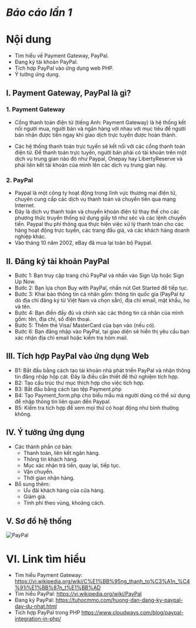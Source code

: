 # **_Báo cáo lần 1_**

# Nội dung 
- Tìm hiểu về Payment Gateway, PayPal.
- Ðang ký tài khoản PayPal.
- Tích hợp PayPal vào ứng dụng web PHP.
- Ý tưởng ứng dụng.

## I. Payment Gateway, PayPal là gì?
### 1. Payment Gateway
- Cổng thanh toán điện tử (tiếng Anh: Payment Gateway) là hệ thống kết nối người mua, người bán và ngân hàng với nhau với mục tiêu để người bán nhận được tiền ngay khi giao dịch trực tuyến được hoàn thành.

- Các hệ thống thanh toán trực tuyến sẽ kết nối với các cổng thanh toán điện tử. Để thanh toán trực tuyến, người bán phải có tài khoản trên một dịch vụ trung gian nào đó như Paypal, Onepay hay LibertyReserve và phải liên kết tài khoản của mình lên các dịch vụ trung gian này.
    
### 2. PayPal
- Paypal là một công ty hoạt động trong lĩnh vực thương mại điện tử, chuyên cung cấp các dịch vụ thanh toán và chuyển tiền qua mạng Internet.
- Đây là dịch vụ thanh toán và chuyển khoản điện tử thay thế cho các phương thức truyền thống sử dụng giấy tờ như séc và các lệnh chuyển tiền. Paypal thu phí thông qua thực hiện việc xử lý thanh toán cho các hãng hoạt động trực tuyến, các trang đấu giá, và các khách hàng doanh nghiệp khác.
- Vào tháng 10 năm 2002, eBay đã mua lại toàn bộ Paypal. 

## II. Ðăng ký tài khoản PayPal
- Bước 1: Bạn truy cập trang chủ PayPal và nhấn vào Sign Up hoặc Sign Up Now.
- Bước 2: Bạn lựa chọn Buy with PayPal, nhấn nút Get Started để tiếp tục.
- Bước 3: Khai báo thông tin cá nhân gồm: thông tin quốc gia (PayPal tự dò địa chỉ đăng ký từ Việt Nam và chọn sẵn), địa chỉ email, mật khẩu, họ và tên.
- Bước 4: Bạn điền đầy đủ và chính xác các thông tin cá nhân của mình gồm: tên, địa chỉ, số điện thoại.
- Bước 5: Thêm thẻ Visa/ MasterCard của bạn vào (nếu có).
- Bước 6: Bạn đăng nhập vào PayPal, tại giao diện sẽ hiển thị yêu cầu bạn xác nhận địa chỉ email hoặc kiểm tra hòm mail.

## III. Tích hợp PayPal vào ứng dụng Web
- B1: Bắt đầu bằng cách tạo tài khoản nhà phát triển PayPal và nhận thông tin đăng nhập hộp cát. Đây là điều cần thiết để thử nghiệm tích hợp.
- B2: Tạo cấu trúc thư mục thích hợp cho việc tích hợp.
- B3: Bắt đầu bằng cách tạo tệp Payment.php
- B4: Tạo Payment_form.php cho biểu mẫu mà người dùng có thể sử dụng để nhập thông tin liên quan đến Paypal.
- B5: Kiểm tra tích hợp để xem mọi thứ có hoạt động như bình thường không.
  
## IV. Ý tưởng ứng dụng
- Các thành phần cơ bản:
    - Thanh toán, liên kết ngân hàng.
    - Thông tin khách hàng.
    - Mục xác nhận trả tiền, quay lại, tiếp tục.
    - Vận chuyển.
    - Thời gian nhận hàng.
- Bổ sung thêm:
    - Ưu đãi khách hàng của cửa hàng.
    - Giảm giá.
    - Tính phí theo vùng, khoảng cách.
  
## V. Sơ đồ hệ thống
![PayPal](https://gcdn.pbrd.co/images/VsZny7mjCvaD.png)

# VI. Link tìm hiểu
- Tìm hiểu Payment Gateway:
https://vi.wikipedia.org/wiki/C%E1%BB%95ng_thanh_to%C3%A1n_%C4%91i%E1%BB%87n_t%E1%BB%AD
- Tìm hiểu PayPal:
https://vi.wikipedia.org/wiki/PayPal
- Ðang ký PayPal:
 https://tuhocmmo.com/huong-dan-dang-ky-paypal-day-du-nhat.html
- Tích hợp PayPal trong PHP
  https://www.cloudways.com/blog/paypal-integration-in-php/

